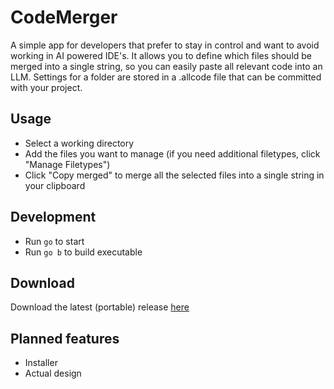 # CodeMerger

A simple app for developers that prefer to stay in control and want to avoid working in AI powered IDE's. It allows you to define which files should be merged into a single string, so you can easily paste all relevant code into an LLM. Settings for a folder are stored in a .allcode file that can be committed with your project.

## Usage

- Select a working directory
- Add the files you want to manage (if you need additional filetypes, click "Manage Filetypes")
- Click "Copy merged" to merge all the selected files into a single string in your clipboard


## Development

- Run `go` to start
- Run `go b` to build executable

## Download

Download the latest (portable) release [here](https://github.com/DrSiemer/codemerger/releases)

## Planned features

- Installer
- Actual design